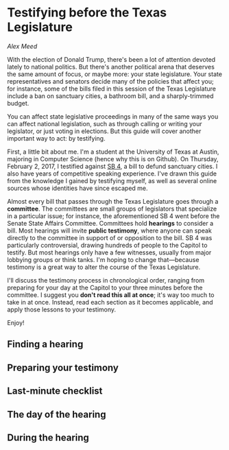 Testifying before the Texas Legislature
=

*Alex Meed*

With the election of Donald Trump, there's been a lot of attention devoted lately to national politics. But there's another political arena that deserves the same amount of focus, or maybe more: your state legislature. Your state representatives and senators decide many of the policies that affect you; for instance, some of the bills filed in this session of the Texas Legislature include a ban on sanctuary cities, a bathroom bill, and a sharply-trimmed budget.

You can affect state legislative proceedings in many of the same ways you can affect national legislation, such as through calling or writing your legislator, or just voting in elections. But this guide will cover another important way to act: by testifying.

First, a little bit about me. I'm a student at the University of Texas at Austin, majoring in Computer Science (hence why this is on Github). On Thursday, February 2, 2017, I testified against [SB 4](http://www.legis.state.tx.us/BillLookup/History.aspx?LegSess=85R&Bill=SB4), a bill to defund sanctuary cities. I also have years of competitive speaking experience. I've drawn this guide from the knowledge I gained by testifying myself, as well as several online sources whose identities have since escaped me.

Almost every bill that passes through the Texas Legislature goes through a **committee**. The committees are small groups of legislators that specialize in a particular issue; for instance, the aforementioned SB 4 went before the Senate State Affairs Committee. Committees hold **hearings** to consider a bill. Most hearings will invite **public testimony**, where anyone can speak directly to the committee in support of or opposition to the bill. SB 4 was particularly controversial, drawing hundreds of people to the Capitol to testify. But most hearings only have a few witnesses, usually from major lobbying groups or think tanks. I'm hoping to change that&mdash;because testimony is a great way to alter the course of the Texas Legislature.

I'll discuss the testimony process in chronological order, ranging from preparing for your day at the Capitol to your three minutes before the committee. I suggest you **don't read this all at once**; it's way too much to take in at once. Instead, read each section as it becomes applicable, and apply those lessons to your testimony.

Enjoy!

Finding a hearing
-

Preparing your testimony
-

Last-minute checklist
-

The day of the hearing
-

During the hearing
-
